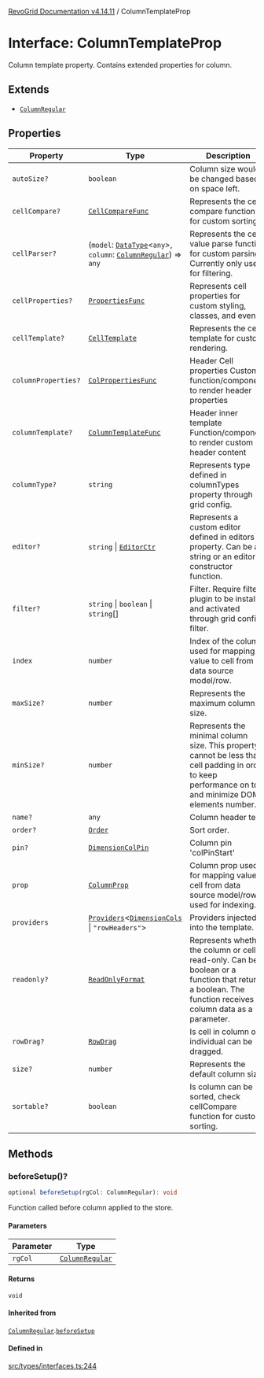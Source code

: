 [RevoGrid Documentation v4.14.11](README.md) / ColumnTemplateProp

# Interface: ColumnTemplateProp

Column template property.
Contains extended properties for column.

## Extends

- [`ColumnRegular`](Interface.ColumnRegular.md)

## Properties

| Property | Type | Description | Inherited from | Defined in |
| ------ | ------ | ------ | ------ | ------ |
| `autoSize?` | `boolean` | Column size would be changed based on space left. | [`ColumnRegular`](Interface.ColumnRegular.md).`autoSize` | [src/types/interfaces.ts:220](https://github.com/revolist/revogrid/blob/8390153a63782c6f2a806fb42e5983525eb9dc87/src/types/interfaces.ts#L220) |
| `cellCompare?` | [`CellCompareFunc`](TypeAlias.CellCompareFunc.md) | Represents the cell compare function for custom sorting. | [`ColumnRegular`](Interface.ColumnRegular.md).`cellCompare` | [src/types/interfaces.ts:186](https://github.com/revolist/revogrid/blob/8390153a63782c6f2a806fb42e5983525eb9dc87/src/types/interfaces.ts#L186) |
| `cellParser?` | (`model`: [`DataType`](TypeAlias.DataType.md)\<`any`\>, `column`: [`ColumnRegular`](Interface.ColumnRegular.md)) => `any` | Represents the cell value parse function for custom parsing. Currently only used for filtering. | [`ColumnRegular`](Interface.ColumnRegular.md).`cellParser` | [src/types/interfaces.ts:192](https://github.com/revolist/revogrid/blob/8390153a63782c6f2a806fb42e5983525eb9dc87/src/types/interfaces.ts#L192) |
| `cellProperties?` | [`PropertiesFunc`](TypeAlias.PropertiesFunc.md) | Represents cell properties for custom styling, classes, and events. | [`ColumnRegular`](Interface.ColumnRegular.md).`cellProperties` | [src/types/interfaces.ts:178](https://github.com/revolist/revogrid/blob/8390153a63782c6f2a806fb42e5983525eb9dc87/src/types/interfaces.ts#L178) |
| `cellTemplate?` | [`CellTemplate`](Interface.CellTemplate.md) | Represents the cell template for custom rendering. | [`ColumnRegular`](Interface.ColumnRegular.md).`cellTemplate` | [src/types/interfaces.ts:182](https://github.com/revolist/revogrid/blob/8390153a63782c6f2a806fb42e5983525eb9dc87/src/types/interfaces.ts#L182) |
| `columnProperties?` | [`ColPropertiesFunc`](TypeAlias.ColPropertiesFunc.md) | Header Cell properties Custom function/component to render header properties | [`ColumnRegular`](Interface.ColumnRegular.md).`columnProperties` | [src/types/interfaces.ts:121](https://github.com/revolist/revogrid/blob/8390153a63782c6f2a806fb42e5983525eb9dc87/src/types/interfaces.ts#L121) |
| `columnTemplate?` | [`ColumnTemplateFunc`](TypeAlias.ColumnTemplateFunc.md) | Header inner template Function/component to render custom header content | [`ColumnRegular`](Interface.ColumnRegular.md).`columnTemplate` | [src/types/interfaces.ts:116](https://github.com/revolist/revogrid/blob/8390153a63782c6f2a806fb42e5983525eb9dc87/src/types/interfaces.ts#L116) |
| `columnType?` | `string` | Represents type defined in columnTypes property through grid config. | [`ColumnRegular`](Interface.ColumnRegular.md).`columnType` | [src/types/interfaces.ts:240](https://github.com/revolist/revogrid/blob/8390153a63782c6f2a806fb42e5983525eb9dc87/src/types/interfaces.ts#L240) |
| `editor?` | `string` \| [`EditorCtr`](TypeAlias.EditorCtr.md) | Represents a custom editor defined in editors property. Can be a string or an editor constructor function. | [`ColumnRegular`](Interface.ColumnRegular.md).`editor` | [src/types/interfaces.ts:174](https://github.com/revolist/revogrid/blob/8390153a63782c6f2a806fb42e5983525eb9dc87/src/types/interfaces.ts#L174) |
| `filter?` | `string` \| `boolean` \| `string`[] | Filter. Require filter plugin to be installed and activated through grid config filter. | [`ColumnRegular`](Interface.ColumnRegular.md).`filter` | [src/types/interfaces.ts:224](https://github.com/revolist/revogrid/blob/8390153a63782c6f2a806fb42e5983525eb9dc87/src/types/interfaces.ts#L224) |
| `index` | `number` | Index of the column, used for mapping value to cell from data source model/row. | - | [src/types/interfaces.ts:264](https://github.com/revolist/revogrid/blob/8390153a63782c6f2a806fb42e5983525eb9dc87/src/types/interfaces.ts#L264) |
| `maxSize?` | `number` | Represents the maximum column size. | [`ColumnRegular`](Interface.ColumnRegular.md).`maxSize` | [src/types/interfaces.ts:169](https://github.com/revolist/revogrid/blob/8390153a63782c6f2a806fb42e5983525eb9dc87/src/types/interfaces.ts#L169) |
| `minSize?` | `number` | Represents the minimal column size. This property cannot be less than cell padding in order to keep performance on top and minimize DOM elements number. | [`ColumnRegular`](Interface.ColumnRegular.md).`minSize` | [src/types/interfaces.ts:165](https://github.com/revolist/revogrid/blob/8390153a63782c6f2a806fb42e5983525eb9dc87/src/types/interfaces.ts#L165) |
| `name?` | `any` | Column header text. | [`ColumnRegular`](Interface.ColumnRegular.md).`name` | [src/types/interfaces.ts:216](https://github.com/revolist/revogrid/blob/8390153a63782c6f2a806fb42e5983525eb9dc87/src/types/interfaces.ts#L216) |
| `order?` | [`Order`](TypeAlias.Order.md) | Sort order. | [`ColumnRegular`](Interface.ColumnRegular.md).`order` | [src/types/interfaces.ts:232](https://github.com/revolist/revogrid/blob/8390153a63782c6f2a806fb42e5983525eb9dc87/src/types/interfaces.ts#L232) |
| `pin?` | [`DimensionColPin`](TypeAlias.DimensionColPin.md) | Column pin 'colPinStart'|'colPinEnd'. | [`ColumnRegular`](Interface.ColumnRegular.md).`pin` | [src/types/interfaces.ts:212](https://github.com/revolist/revogrid/blob/8390153a63782c6f2a806fb42e5983525eb9dc87/src/types/interfaces.ts#L212) |
| `prop` | [`ColumnProp`](TypeAlias.ColumnProp.md) | Column prop used for mapping value to cell from data source model/row, used for indexing. | [`ColumnRegular`](Interface.ColumnRegular.md).`prop` | [src/types/interfaces.ts:208](https://github.com/revolist/revogrid/blob/8390153a63782c6f2a806fb42e5983525eb9dc87/src/types/interfaces.ts#L208) |
| `providers` | [`Providers`](TypeAlias.Providers.md)\<[`DimensionCols`](TypeAlias.DimensionCols.md) \| `"rowHeaders"`\> | Providers injected into the template. | - | [src/types/interfaces.ts:260](https://github.com/revolist/revogrid/blob/8390153a63782c6f2a806fb42e5983525eb9dc87/src/types/interfaces.ts#L260) |
| `readonly?` | [`ReadOnlyFormat`](TypeAlias.ReadOnlyFormat.md) | Represents whether the column or cell is read-only. Can be a boolean or a function that returns a boolean. The function receives column data as a parameter. | [`ColumnRegular`](Interface.ColumnRegular.md).`readonly` | [src/types/interfaces.ts:155](https://github.com/revolist/revogrid/blob/8390153a63782c6f2a806fb42e5983525eb9dc87/src/types/interfaces.ts#L155) |
| `rowDrag?` | [`RowDrag`](TypeAlias.RowDrag.md) | Is cell in column or individual can be dragged. | [`ColumnRegular`](Interface.ColumnRegular.md).`rowDrag` | [src/types/interfaces.ts:236](https://github.com/revolist/revogrid/blob/8390153a63782c6f2a806fb42e5983525eb9dc87/src/types/interfaces.ts#L236) |
| `size?` | `number` | Represents the default column size. | [`ColumnRegular`](Interface.ColumnRegular.md).`size` | [src/types/interfaces.ts:159](https://github.com/revolist/revogrid/blob/8390153a63782c6f2a806fb42e5983525eb9dc87/src/types/interfaces.ts#L159) |
| `sortable?` | `boolean` | Is column can be sorted, check cellCompare function for custom sorting. | [`ColumnRegular`](Interface.ColumnRegular.md).`sortable` | [src/types/interfaces.ts:228](https://github.com/revolist/revogrid/blob/8390153a63782c6f2a806fb42e5983525eb9dc87/src/types/interfaces.ts#L228) |

## Methods

### beforeSetup()?

```ts
optional beforeSetup(rgCol: ColumnRegular): void
```

Function called before column applied to the store.

#### Parameters

| Parameter | Type |
| ------ | ------ |
| `rgCol` | [`ColumnRegular`](Interface.ColumnRegular.md) |

#### Returns

`void`

#### Inherited from

[`ColumnRegular`](Interface.ColumnRegular.md).[`beforeSetup`](Interface.ColumnRegular.md#beforesetup)

#### Defined in

[src/types/interfaces.ts:244](https://github.com/revolist/revogrid/blob/8390153a63782c6f2a806fb42e5983525eb9dc87/src/types/interfaces.ts#L244)
